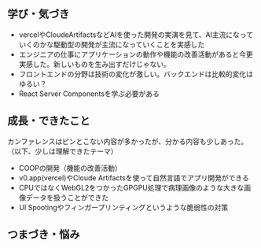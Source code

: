 ## 学び・気づき
- vercelやCloudeArtifactsなどAIを使った開発の実演を見て、AI主流になっていくのかな駆動型の開発が主流になっていくことを実感した
- エンジニアの仕事にアプリケーションの動作や機能の改善活動があると今更実感した。新しいものを生み出すだけじゃない。
- フロントエンドの分野は技術の変化が激しい。バックエンドは比較的変化はゆるい？
- React Server Componentsを学ぶ必要がある

## 成長・できたこと
カンファレンスはピンとこない内容が多かったが、分かる内容も少しあった。（以下、少しは理解できたテーマ）
 - COOPの開発（機能の改善活動）
 - v0.app(vercel)やCloude Artifactsを使って自然言語でアプリ開発ができる
 - CPUではなくWebGL2をつかったGPGPU処理で病理画像のような大きな画像データを扱うことができた
 - UI Spootingやフィンガープリンティングというような脆弱性の対策

## つまづき・悩み